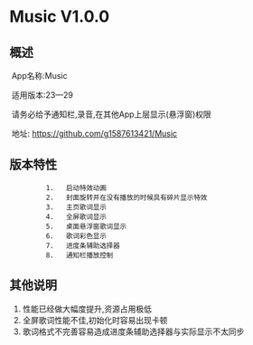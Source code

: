 # Music V1.0.0
## 概述

​		App名称:Music

​		适用版本:23—29

​		请务必给予通知栏,录音,在其他App上层显示(悬浮窗)权限

​		地址: https://github.com/g1587613421/Music



## 版本特性

             1.   启动特效动画 
             2.   封面旋转并在没有播放的时候具有碎片显示特效
             3.   主页歌词显示
             4.   全屏歌词显示
             5.   桌面悬浮窗歌词显示
             6.   歌词彩色显示
             7.   进度条辅助选择器
             8.   通知栏播放控制                 

## 其他说明

1. 性能已经做大幅度提升,资源占用极低
2. 全屏歌词性能不佳,初始化时容易出现卡顿
3. 歌词格式不完善容易造成进度条辅助选择器与实际显示不太同步
